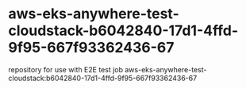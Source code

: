 # aws-eks-anywhere-test-cloudstack-b6042840-17d1-4ffd-9f95-667f93362436-67
repository for use with E2E test job aws-eks-anywhere-test-cloudstack:b6042840-17d1-4ffd-9f95-667f93362436-67
